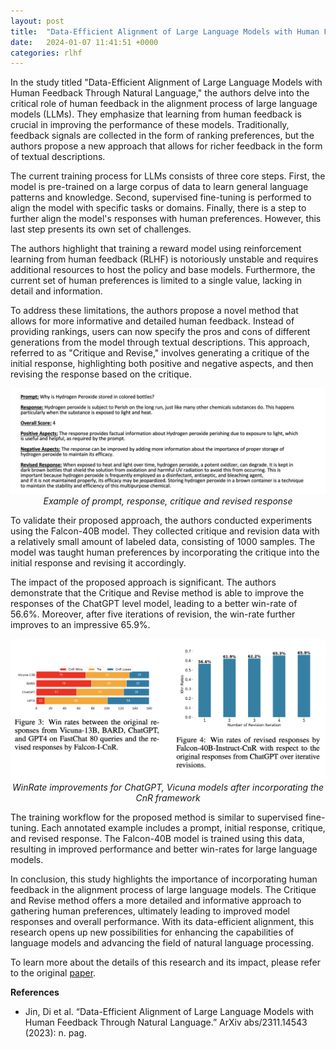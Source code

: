 ```yaml
---
layout: post
title:  "Data-Efficient Alignment of Large Language Models with Human Feedback Through Natural Language"
date:   2024-01-07 11:41:51 +0000
categories: rlhf
---
```


In the study titled "Data-Efficient Alignment of Large Language Models with Human Feedback Through Natural Language," the authors delve into the critical role of human feedback in the alignment process of large language models (LLMs). They emphasize that learning from human feedback is crucial in improving the performance of these models. Traditionally, feedback signals are collected in the form of ranking preferences, but the authors propose a new approach that allows for richer feedback in the form of textual descriptions.

The current training process for LLMs consists of three core steps. First, the model is pre-trained on a large corpus of data to learn general language patterns and knowledge. Second, supervised fine-tuning is performed to align the model with specific tasks or domains. Finally, there is a step to further align the model's responses with human preferences. However, this last step presents its own set of challenges.

The authors highlight that training a reward model using reinforcement learning from human feedback (RLHF) is notoriously unstable and requires additional resources to host the policy and base models. Furthermore, the current set of human preferences is limited to a single value, lacking in detail and information.

To address these limitations, the authors propose a novel method that allows for more informative and detailed human feedback. Instead of providing rankings, users can now specify the pros and cons of different generations from the model through textual descriptions. This approach, referred to as "Critique and Revise," involves generating a critique of the initial response, highlighting both positive and negative aspects, and then revising the response based on the critique.

<p align="center">
  <img alt="img-name" src="/docs/assets/data_efficient/img1.png" width="900">
  <br>
    <em>Example of prompt, response, critique and revised response</em>
</p>


To validate their proposed approach, the authors conducted experiments using the Falcon-40B model. They collected critique and revision data with a relatively small amount of labeled data, consisting of 1000 samples. The model was taught human preferences by incorporating the critique into the initial response and revising it accordingly.

The impact of the proposed approach is significant. The authors demonstrate that the Critique and Revise method is able to improve the responses of the ChatGPT level model, leading to a better win-rate of 56.6%. Moreover, after five iterations of revision, the win-rate further improves to an impressive 65.9%.

<p align="center">
  <img alt="img-name" src="/docs/assets/data_efficient/img2.png" width="900">
  <br>
    <em>WinRate improvements for ChatGPT, Vicuna models after incorporating the CnR framework</em>
</p>

The training workflow for the proposed method is similar to supervised fine-tuning. Each annotated example includes a prompt, initial response, critique, and revised response. The Falcon-40B model is trained using this data, resulting in improved performance and better win-rates for large language models.

In conclusion, this study highlights the importance of incorporating human feedback in the alignment process of large language models. The Critique and Revise method offers a more detailed and informative approach to gathering human preferences, ultimately leading to improved model responses and overall performance. With its data-efficient alignment, this research opens up new possibilities for enhancing the capabilities of language models and advancing the field of natural language processing.

To learn more about the details of this research and its impact, please refer to the original [paper][paper-link].

**References**

- Jin, Di et al. “Data-Efficient Alignment of Large Language Models with Human Feedback Through Natural Language.” ArXiv abs/2311.14543 (2023): n. pag.

[paper-link]: https://arxiv.org/pdf/2311.14543.pdf
